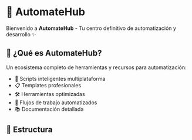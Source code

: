 # 🚀 AutomateHub

Bienvenido a **AutomateHub** - Tu centro definitivo de automatización y desarrollo ✨

## 🎯 ¿Qué es AutomateHub?

Un ecosistema completo de herramientas y recursos para automatización:

- 🤖 Scripts inteligentes multiplataforma
- 📋 Templates profesionales
- 🛠️ Herramientas optimizadas
- 🔄 Flujos de trabajo automatizados
- 📚 Documentación detallada

## 📂 Estructura

